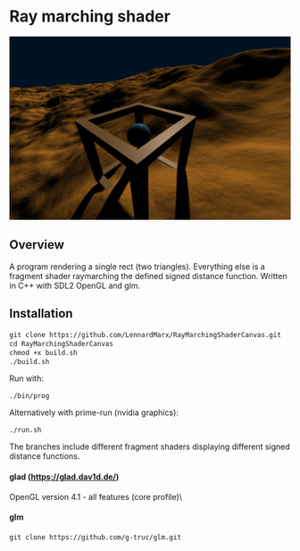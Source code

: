 # Ray marching shader

<img src="resources/raymarchingShader.png" width="600">

## Overview
A program rendering a single rect (two triangles). Everything else is a fragment shader raymarching the defined signed distance function. Written in C++ with SDL2 OpenGL and glm.

## Installation
```
git clone https://github.com/LennardMarx/RayMarchingShaderCanvas.git
cd RayMarchingShaderCanvas
chmod +x build.sh
./build.sh
```
Run with:
```
./bin/prog
```
Alternatively with prime-run (nvidia graphics):
```
./run.sh
```
The branches include different fragment shaders displaying different signed distance functions.

#### glad (https://glad.dav1d.de/)
OpenGL version 4.1 - all features (core profile)\

#### glm
```
git clone https://github.com/g-truc/glm.git
```

